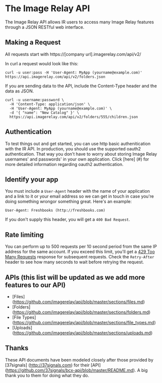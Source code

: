 The Image Relay API
===================

The Image Relay API allows IR users to access many Image Relay features through a JSON RESTful web interface.

Making a Request
----------------

All requests start with https://[company url].imagerelay.com/api/v2/

In curl a request would look like this:

```shell
curl -u user:pass -H 'User-Agent: MyApp (yourname@example.com)' https://api.imagerelay.com/api/v2/folders.json
```
If you are sending data to the API, include the Content-Type header and the data as JSON.

```shell
curl -u username:password \
  -H 'Content-Type: application/json' \
  -H 'User-Agent: MyApp (yourname@example.com)' \
  -d '{ "name": "New Catalog" }' \
  https://api.imagerelay.com/api/v2/folders/555/children.json
```
Authentication
--------------

To test things out and get started, you can use http basic authenitication with the IR API. In production, you should use the supported oauth2 authentication. That way you don't have to worry about
storing Image Relay usernames' and passwords' in your own application. Click [here] (#) for more detailed information regarding oauth2 authentication.


Identify your app
-----------------

You must include a `User-Agent` header with the name of your application and a link to it or your email address so 
we can get in touch in case you're doing something wrongor something great. Here's an example:

    User-Agent: Freshbooks (http://freshbooks.com)

If you don't supply this header, you will get a `400 Bad Request`.

Rate limiting
-------------

You can perform up to 500 requests per 10 second period from the same IP address for the same account. If you exceed this limit, you'll get a [429 Too Many Requests](http://tools.ietf.org/html/draft-nottingham-http-new-status-02#section-4) response for subsequent requests. Check the `Retry-After` header to see how many seconds to wait before retrying the request.

APIs (this list will be updated as we add more features to our API)
-------------------------------------------------------------------

* [Files] (https://github.com/imagerelay/api/blob/master/sections/files.md)
* [Folders] (https://github.com/imagerelay/api/blob/master/sections/folders.md)
* [File Types] (https://github.com/imagerelay/api/blob/master/sections/file_types.md)
* [Uploads] (https://github.com/imagerelay/api/blob/master/sections/uploads.md)

Thanks
------

These API documents have been modeled closely after those provided by [37signals] (http://37signals.com) for their [API] (https://github.com/37signals/bcx-api/blob/master/README.md). A big thank you to them for doing what they do.

